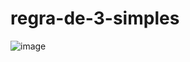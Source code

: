 # regra-de-3-simples
![image](https://github.com/sararoseanemota/regra-de-3-simples/assets/80297582/195f1421-10e3-4209-a16f-d2c45c140078)
